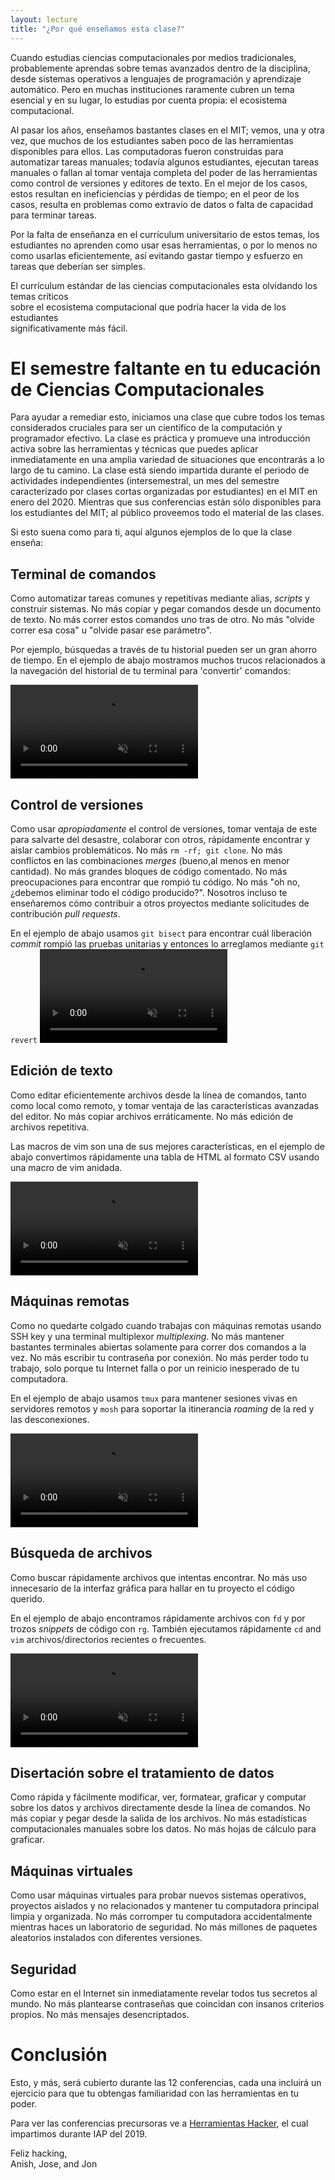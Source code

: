 ```yaml
---
layout: lecture
title: "¿Por qué enseñamos esta clase?"
---
```

Cuando estudias ciencias computacionales por medios tradicionales, probablemente 
aprendas sobre temas avanzados dentro de la disciplina, desde sistemas operativos a 
lenguajes de programación y aprendizaje automático. Pero en muchas instituciones raramente cubren 
un tema esencial y en su lugar, lo estudias por cuenta propia: el ecosistema computacional.
 
Al pasar los años, enseñamos bastantes clases en el MIT; vemos, una y otra vez, que muchos de 
los estudiantes saben poco de las herramientas disponibles para ellos.
Las computadoras fueron construidas para automatizar tareas manuales; todavía algunos
estudiantes, ejecutan tareas manuales o fallan al tomar ventaja completa del poder
de las herramientas como control de versiones y editores de texto. 
En el mejor de los casos, estos resultan en ineficiencias y pérdidas de tiempo; en el peor de los casos,
resulta en problemas como extravío de datos o falta de capacidad para terminar tareas.

Por la falta de enseñanza en el currículum  universitario de estos temas, los estudiantes no aprenden 
como usar esas herramientas, o por lo menos no como usarlas eficientemente, así evitando gastar tiempo y 
esfuerzo en tareas que deberían ser simples.

El currículum estándar de las ciencias computacionales esta olvidando los temas críticos    
sobre el ecosistema computacional que podría hacer la vida de los estudiantes    
significativamente más fácil.


# El semestre faltante en tu educación de Ciencias Computacionales

Para ayudar a remediar esto, iniciamos una clase que cubre todos los temas considerados 
cruciales para ser un científico de la computación y programador efectivo. La clase es 
práctica y promueve una introducción activa sobre las herramientas y técnicas que puedes 
aplicar inmediatamente en una amplia variedad de situaciones que encontrarás a 
lo largo de tu camino.  La clase está siendo impartida durante el periodo de actividades independientes 
(intersemestral, un mes del semestre caracterizado por clases cortas organizadas por estudiantes)
en el MIT en enero del 2020. Mientras que sus conferencias están sólo disponibles para los
estudiantes del MIT; al público proveemos todo el material de las clases.

Si esto suena como para ti, aquí algunos ejemplos de lo que la clase enseña:

## Terminal de comandos

Como automatizar tareas comunes y repetitivas mediante alias, _scripts_ y construir sistemas.
No más copiar y pegar comandos desde un documento de texto. No más correr estos comandos uno 
tras de otro. No más "olvide correr esa cosa" u "olvide pasar ese parámetro".

Por ejemplo, búsquedas a través de tu historial pueden ser un gran ahorro de tiempo. En el ejemplo
de abajo mostramos muchos trucos relacionados a la navegación del historial de tu terminal para 'convertir' comandos:

<video autoplay="autoplay" loop="loop" controls muted playsinline  oncontextmenu="return false;"  preload="auto"  class="demo">
  <source src="/static/media/demos/history.mp4" type="video/mp4">
</video>

## Control de versiones

Como usar _apropiadamente_ el control de versiones, tomar ventaja de este 
para salvarte del desastre, colaborar con otros, rápidamente encontrar y aislar cambios problemáticos. 
No más `rm -rf; git clone`. No más conflictos en las combinaciones *merges* (bueno,al menos en menor cantidad).
No más grandes bloques de código comentado. No más preocupaciones para encontrar
que rompió tu código. No más "oh no, ¿debemos eliminar todo el código producido?". 
Nosotros incluso te enseñaremos cómo contribuir a otros proyectos mediante solicitudes de contribución *pull requests*.

En el ejemplo de abajo usamos `git bisect` para encontrar cuál liberación *commit*
rompió las pruebas unitarias y entonces lo arreglamos mediante `git revert`
<video autoplay="autoplay" loop="loop" controls muted playsinline  oncontextmenu="return false;"  preload="auto"  class="demo">
  <source src="/static/media/demos/git.mp4" type="video/mp4">
</video>

## Edición de texto

Como editar eficientemente archivos desde la línea de comandos, tanto como local como
remoto, y tomar ventaja de las características avanzadas del editor. No más
copiar archivos erráticamente. No más edición de archivos repetitiva.

Las macros de vim son una de sus mejores características, en el ejemplo de 
abajo convertimos rápidamente una tabla de HTML al formato CSV usando una macro de vim anidada.  

<video autoplay="autoplay" loop="loop" controls muted playsinline  oncontextmenu="return false;"  preload="auto"  class="demo">
  <source src="/static/media/demos/vim.mp4" type="video/mp4">
</video>

## Máquinas remotas

Como no quedarte colgado cuando trabajas con máquinas remotas usando SSH key y
una terminal multiplexor *multiplexing*. No más mantener bastantes terminales abiertas 
solamente para correr dos comandos a la vez. No más escribir tu contraseña por conexión. 
No más perder todo tu trabajo, solo porque tu Internet falla o por un reinicio inesperado de tu computadora.

En el ejemplo de abajo usamos `tmux` para mantener sesiones vivas en servidores remotos y `mosh` para soportar la itinerancia *roaming* de la red y las desconexiones.

<video autoplay="autoplay" loop="loop" controls muted playsinline  oncontextmenu="return false;"  preload="auto"  class="demo">
  <source src="/static/media/demos/ssh.mp4" type="video/mp4">
</video>

## Búsqueda de archivos 

Como buscar rápidamente archivos que intentas encontrar. No más
uso innecesario de la interfaz gráfica para hallar en tu proyecto el
código querido.

En el ejemplo de abajo encontramos rápidamente archivos con `fd` y 
por trozos *snippets* de código con `rg`. También ejecutamos rápidamente 
`cd` and `vim` archivos/directorios recientes o frecuentes.

<video autoplay="autoplay" loop="loop" controls muted playsinline  oncontextmenu="return false;"  preload="auto"  class="demo">
  <source src="/static/media/demos/find.mp4" type="video/mp4">
</video>

## Disertación sobre el tratamiento de datos

Como rápida y fácilmente modificar, ver, formatear, graficar y computar
sobre los datos y archivos directamente desde la línea de comandos.
No más copiar y pegar desde la salida de los archivos. No más estadísticas computacionales manuales sobre los datos. No más hojas de cálculo para graficar.

## Máquinas virtuales

Como usar máquinas virtuales para probar nuevos sistemas operativos, proyectos
aislados y no relacionados y mantener tu computadora principal limpia y organizada. 
No más corromper tu computadora accidentalmente mientras haces un laboratorio de seguridad.
No más millones de paquetes aleatorios instalados con diferentes versiones.

## Seguridad

Como estar en el Internet sin inmediatamente revelar todos tus secretos al mundo.
No más plantearse contraseñas que coincidan con insanos criterios propios. No
más mensajes desencriptados. 


# Conclusión
Esto, y más, será cubierto durante las 12 conferencias, cada una incluirá un
ejercicio para que tu obtengas familiaridad con las herramientas en tu poder.

Para ver las conferencias precursoras ve a [Herramientas Hacker](https://hacker-tools.github.io/lectures/),
el cual impartimos durante IAP del 2019.

Feliz hacking,<br>
Anish, Jose, and Jon
